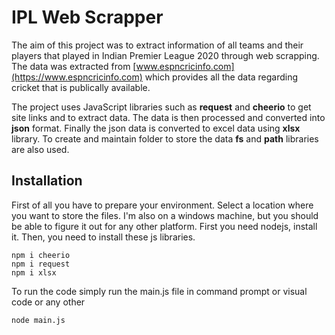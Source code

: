 # IPL Web Scrapper

The aim of this project was to extract information of all teams and their players that played in Indian Premier League 2020 through web scrapping. The data was extracted from [www.espncricinfo.com](https://www.espncricinfo.com)  which provides all the data regarding cricket that is publically available. 

The project uses JavaScript libraries such as <b>request</b> and <b>cheerio</b> to get site links and to extract data. The data is then processed and converted into <b>json</b> format. Finally the json data is converted to excel data using <b>xlsx</b> library. To create and maintain folder to store the data <b>fs</b> and <b>path</b> libraries are also used.

## Installation
First of all you have to prepare your environment. Select
a location where you want to store the files. I'm also on a windows machine, but you should be able to figure it out for any other platform. First you need nodejs, install it. Then, you need to install these js libraries.

    npm i cheerio
    npm i request
    npm i xlsx

To run the code simply run the main.js file in command prompt or visual code or any other 

    node main.js